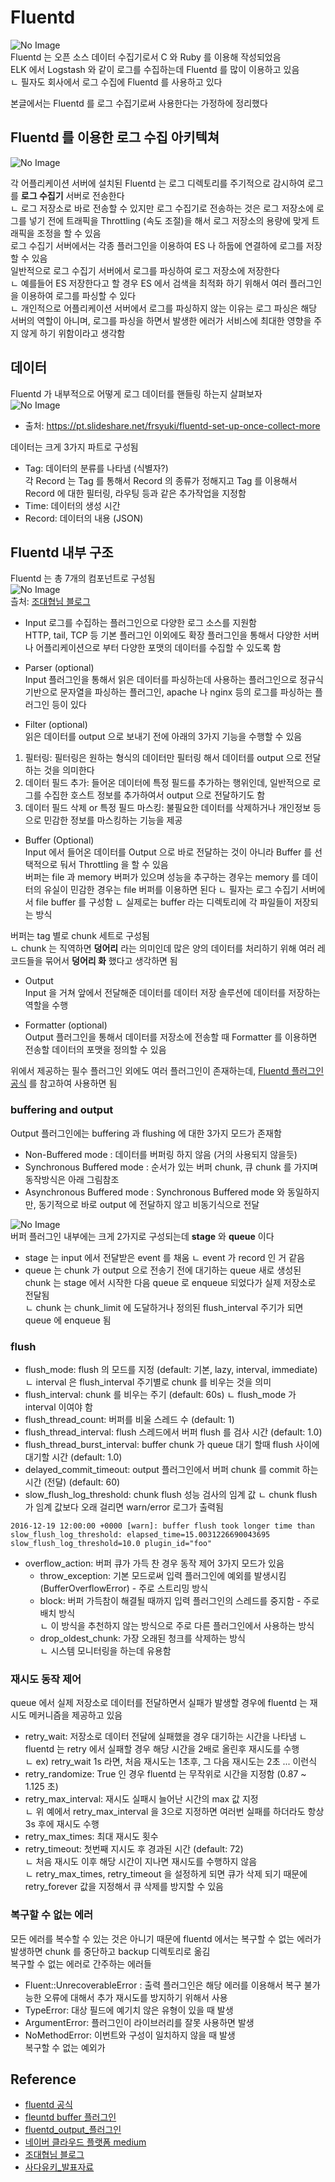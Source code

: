 # Fluentd
![No Image](images/fluentd.png)     
Fluentd 는 오픈 소스 데이터 수집기로서 C 와 Ruby 를 이용해 작성되었음    
ELK 에서 Logstash 와 같이 로그를 수집하는데 Fluentd 를 많이 이용하고 있음    
ㄴ 필자도 회사에서 로그 수집에 Fluentd 를 사용하고 있다  
  
본글에서는 Fluentd 를 로그 수집기로써 사용한다는 가정하에 정리했다      

## Fluentd 를 이용한 로그 수집 아키텍쳐     
![No Image](images/fluentd_architecture.png)
  
각 어플리케이션 서버에 설치된 Fluentd 는 로그 디렉토리를 주기적으로 감시하여 로그를 **로그 수집기** 서버로 전송한다  
ㄴ 로그 저장소로 바로 전송할 수 있지만 로그 수집기로 전송하는 것은 로그 저장소에 로그를 넣기 전에 트래픽을 Throttling (속도 조절)을 해서 로그 저장소의 용량에 맞게 트래픽을 조정을 할 수 있음   
로그 수집기 서버에서는 각종 플러그인을 이용하여 ES 나 하둡에 연결하에 로그를 저장할 수 있음     
일반적으로 로그 수집기 서버에서 로그를 파싱하여 로그 저장소에 저장한다  
ㄴ 예를들어 ES 저장한다고 할 경우 ES 에서 검색을 최적화 하기 위해서 여러 플러그인을 이용하여 로그를 파싱할 수 있다  
ㄴ 개인적으로 어플리케이션 서버에서 로그를 파싱하지 않는 이유는 로그 파싱은 해당 서버의 역할이 아니며, 로그를 파싱을 하면서 발생한 에러가 서비스에 최대한 영향을 주지 않게 하기 위함이라고 생각함   

## 데이터 
Fluentd 가 내부적으로 어떻게 로그 데이터를 핸들링 하는지 살펴보자  
![No Image](images/fluentd_internal_architecture.png)    
- 출처: https://pt.slideshare.net/frsyuki/fluentd-set-up-once-collect-more  
   
데이터는 크게 3가지 파트로 구성됨  
- Tag: 데이터의 분류를 나타냄 (식별자?)  
각 Record 는 Tag 를 통해서 Record 의 종류가 정해지고 Tag 를 이용해서 Record 에 대한 필터링, 라우팅 등과 같은 추가작업을 지정함  
- Time: 데이터의 생성 시간 
- Record: 데이터의 내용 (JSON)

## Fluentd 내부 구조 
Fluentd 는 총 7개의 컴포넌트로 구성됨  
![No Image](images/fluntd_component.png)  
츨처: [조대협님 블로그](https://bcho.tistory.com/1115)
  
- Input
로그를 수집하는 플러그인으로 다양한 로그 소스를 지원함  
HTTP, tail, TCP 등 기본 플러그인 이외에도 확장 플러그인을 통해서 다양한 서버나 어플리케이션으로 부터 다양한 포맷의 데이터를 수집할 수 있도록 함  
  
- Parser (optional)  
Input 플러그인을 통해서 읽은 데이터를 파싱하는데 사용하는 플러그인으로 정규식 기반으로 문자열을 파싱하는 플러그인, apache 나 nginx 등의 로그를 파싱하는 플러그인 등이 있다  

- Filter (optional)  
읽은 데이터를 output 으로 보내기 전에 아래의 3가지 기능을 수행할 수 있음 
1. 필터링: 필터링은 원하는 형식의 데이터만 필터링 해서 데이터를 output 으로 전달하는 것을 의미한다
2. 데이터 필드 추가: 들어온 데이터에 특정 필드를 추가하는 행위인데, 일반적으로 로그를 수집한 호스트 정보를 추가하여서 output 으로 전달하기도 함  
3. 데이터 필드 삭제 or 특정 필드 마스킹: 불필요한 데이터를 삭제하거나 개인정보 등으로 민감한 정보를 마스킹하는 기능을 제공     
    
- Buffer (Optional)  
Input 에서 들어온 데이터를 Output 으로 바로 전달하는 것이 아니라 Buffer 를 선택적으로 둬서 Throttling 을 할 수 있음  
버퍼는 file 과 memory 버퍼가 있으며 성능을 추구하는 경우는 memory 를 데이터의 유실이 민감한 경우는 file 버퍼를 이용하면 된다
ㄴ 필자는 로그 수집기 서버에서 file buffer 를 구성함 
ㄴ 실제로는 buffer 라는 디렉토리에 각 파일들이 저장되는 방식
  
버퍼는 tag 별로 chunk 세트로 구성됨   
ㄴ chunk 는 직역하면 **덩어리** 라는 의미인데 많은 양의 데이터를 처리하기 위해 여러 레코드들을 묶어서 **덩어리 화** 했다고 생각하면 됨

- Output  
Input 을 거쳐 앞에서 전달해준 데이터를 데이터 저장 솔루션에 데이터를 저장하는 역할을 수행  

- Formatter (optional)  
Output 플러그인을 통해서 데이터를 저장소에 전송할 때 Formatter 를 이용하면 전송할 데이터의 포맷을 정의할 수 있음  
  
위에서 제공하는 필수 플러그인 외에도 여러 플러그인이 존재하는데, [Fluentd 플러그인 공식](https://docs.fluentd.org/) 를 참고하여 사용하면 됨     

### buffering and output
Output 플러그인에는 buffering 과 flushing 에 대한 3가지 모드가 존재함  
- Non-Buffered mode : 데이터를 버퍼링 하지 않음 (거의 사용되지 않을듯)
- Synchronous Buffered mode : 순서가 있는 버퍼 chunk, 큐 chunk 를 가지며 동작방식은 아래 그림참조    
- Asynchronous Buffered mode : Synchronous Buffered mode 와 동일하지만, 동기적으로 바로 output 에 전달하지 않고 비동기식으로 전달  
   
![No Image](images/fluentd-plugin-api-overview.png)      
버퍼 플러그인 내부에는 크게 2가지로 구성되는데 **stage** 와 **queue** 이다  
- stage 는 input 에서 전달받은 event 를 채움 
ㄴ event 가 record 인 거 같음   
- queue 는  chunk 가 output 으로 전송기 전에 대기하는 queue 
새로 생성된 chunk 는 stage 에서 시작한 다음 queue 로 enqueue 되었다가 실제 저장소로 전달됨  
ㄴ chunk 는 chunk_limit 에 도달하거나 정의된 flush_interval 주기가 되면 queue 에 enqueue 됨       

### flush
- flush_mode: flush 의 모드를 지정 (default: 기본, lazy, interval, immediate)
ㄴ interval 은 flush_interval 주기별로 chunk 를 비우는 것을 의미
- flush_interval: chunk 를 비우는 주기 (default: 60s)
ㄴ flush_mode 가 interval 이여야 함  
- flush_thread_count: 버퍼를 비울 스레드 수 (default: 1)
- flush_thread_interval: flush 스레드에서 버퍼 flush 를 검사 시간 (default: 1.0) 
- flush_thread_burst_interval: buffer chunk 가 queue 대기 할때 flush 사이에 대기할 시간 (default: 1.0) 
- delayed_commit_timeout: output 플러그인에서 버퍼 chunk 를 commit 하는 시간 (전달) (default: 60)
- slow_flush_log_threshold: chunk flush 성능 검사의 임계 값 
ㄴ chunk flush 가 임계 값보다 오래 걸리면 warn/error 로그가 출력됨 
```log
2016-12-19 12:00:00 +0000 [warn]: buffer flush took longer time than slow_flush_log_threshold: elapsed_time=15.0031226690043695 slow_flush_log_threshold=10.0 plugin_id="foo"
```
- overflow_action: 버퍼 큐가 가득 찬 경우 동작 제어 3가지 모드가 있음 
    * throw_exception: 기본 모드로써 입력 플러그인에 예외를 발생시킴 (BufferOverflowError) - 주로 스트리밍 방식  
    * block: 버퍼 가득참이 해결될 때까지 입력 플러그인의 스레드를 중지함 - 주로 배치 방식   
    ㄴ 이 방식을 추천하지 않는 방식으로 주로 다른 플러그인에서 사용하는 방식  
    * drop_oldest_chunk: 가장 오래된 청크를 삭제하는 방식  
    ㄴ 시스템 모니터링을 하는데 유용함  

### 재시도 동작 제어 
queue 에서 실제 저장소로 데이터를 전달하면서 실패가 발생할 경우에 fluentd 는 재시도 메커니즘을 제공하고 있음    
- retry_wait: 저장소로 데이터 전달에 실패했을 경우 대기하는 시간을 나타냄 
ㄴ fluentd 는 retry 에서 실패할 경우 해당 시간을 2배로 올린후 재시도를 수행  
ㄴ ex) retry_wait 1s 라면, 처음 재시도는 1초후, 그 다음 재시도는 2초 ... 이런식    
- retry_randomize: True 인 경우 fluentd 는 무작위로 시간을 지정함 (0.87 ~ 1.125 초)  
- retry_max_interval: 재시도 실패시 늘어난 시간의 max 값 지정  
ㄴ 위 예에서 retry_max_interval 을 3으로 지정하면 여러번 실패를 하더라도 항상 3s 후에 재시도 수행  
- retry_max_times: 최대 재시도 횟수 
- retry_timeout: 첫번째 지시도 후 경과된 시간 (default: 72)  
ㄴ 처음 재시도 이후 해당 시간이 지나면 재시도를 수행하지 않음  
ㄴ retry_max_times, retry_timeout 을 설정하게 되면 큐가 삭제 되기 때문에 retry_forever 값을 지정해서 큐 삭제를 방지할 수 있음  

### 복구할 수 없는 에러 
모든 에러를 복수할 수 있는 것은 아니기 때문에 fluentd 에서는 복구할 수 없는 에러가 발생하면 chunk 를 중단하고 backup 디렉토리로 옮김    
복구할 수 없는 에러로 간주하는 에러들  
- Fluent::UnrecoverableError : 출력 플러그인은 해당 에러를 이용해서 복구 불가능한 오류에 대해서 추가 재시도를 방지하기 위해서 사용 
- TypeError: 대상 필드에 예기치 않은 유형이 있을 때 발생 
- ArgumentError: 플러그인이 라이브러리를 잘못 사용하면 발생 
- NoMethodError: 이번트와 구성이 일치하지 않을 때 발생  
복구할 수 없는 예외가 


## Reference
- [fluentd 공식](https://www.fluentd.org/)
- [fleuntd buffer 플러그인](https://docs.fluentd.org/buffer)
- [fluentd_output_플러그인](https://docs.fluentd.org/output)
- [네이버 클라우드 플랫폼 medium](https://medium.com/naver-cloud-platform/%EC%9D%B4%EB%A0%87%EA%B2%8C-%EC%82%AC%EC%9A%A9%ED%95%98%EC%84%B8%EC%9A%94-fluentd-%ED%99%9C%EC%9A%A9%ED%95%98%EC%97%AC-object-storage%EC%97%90-%EB%A1%9C%EA%B7%B8-%EC%A0%80%EC%9E%A5%ED%95%98%EA%B8%B0-7b2f55c671c6)
- [조대협님 블로그](https://bcho.tistory.com/1115)
- [사다유키_발표자료](https://pt.slideshare.net/frsyuki/fluentd-set-up-once-collect-more)
